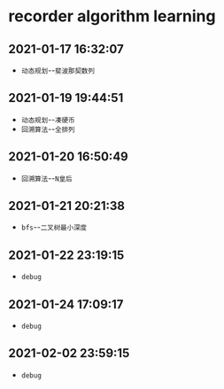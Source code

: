 # recorder algorithm learning

## 2021-01-17 16:32:07

* `动态规划`--`斐波那契数列`

## 2021-01-19 19:44:51

* `动态规划`--`凑硬币`
* `回溯算法`--`全排列`

## 2021-01-20 16:50:49

* `回溯算法`--`N皇后`

## 2021-01-21 20:21:38

* `bfs`--`二叉树最小深度`

## 2021-01-22 23:19:15

* `debug`

## 2021-01-24 17:09:17

* `debug`

## 2021-02-02 23:59:15

* `debug`

## 
